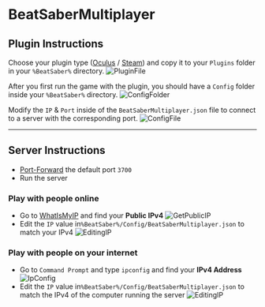 # BeatSaberMultiplayer

## Plugin Instructions
Choose your plugin type ([Oculus](https://github.com/andruzzzhka/BeatSaberMultiplayer/releases/download/v1.0-alpha/BeatSaberMultiplayerOculus.zip) / [Steam](https://github.com/andruzzzhka/BeatSaberMultiplayer/releases/download/v1.0-alpha/BeatSaberMultiplayerSteam.zip)) and copy it to your `Plugins` folder in your `%BeatSaber%` directory.
![PluginFile](https://i.imgur.com/80NKsGq.png)

After you first run the game with the plugin, you should have a `Config` folder inside your `%BeatSaber%` directory.
![ConfigFolder](https://i.imgur.com/WACzxZr.png)

Modify the `IP` & `Port` inside of the `BeatSaberMultiplayer.json` file to connect to a server with the corresponding port.
![ConfigFile](https://i.imgur.com/98ojeTX.png)

----
## Server Instructions
- [Port-Forward](https://portforward.com/) the default port `3700`
- Run the server
### Play with people online
- Go to [WhatIsMyIP](https://www.whatismyip.com/) and find your **Public IPv4**
![GetPublicIP](https://i.imgur.com/jNjvmIQ.png)
- Edit the `IP` value in`%BeatSaber%/Config/BeatSaberMultiplayer.json` to match your IPv4
![EditingIP](https://i.imgur.com/XLYT4tV.png)
### Play with people on your internet
- Go to `Command Prompt` and type `ipconfig` and find your **IPv4 Address**
![IpConfig](https://techsupportpro.uk/wp-content/uploads/2016/09/ipconfig-1.png)
- Edit the `IP` value in`%BeatSaber%/Config/BeatSaberMultiplayer.json` to match the IPv4 of the computer running the server
![EditingIP](https://i.imgur.com/Qlwnyip.png)
